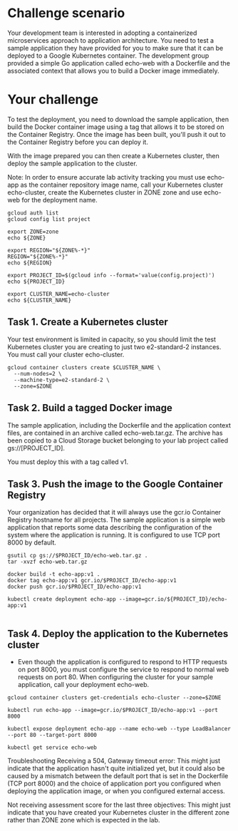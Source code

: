 # Challenge scenario
Your development team is interested in adopting a containerized microservices approach to application architecture. You need to test a sample application they have provided for you to make sure that it can be deployed to a Google Kubernetes container. The development group provided a simple Go application called echo-web with a Dockerfile and the associated context that allows you to build a Docker image immediately.

# Your challenge
To test the deployment, you need to download the sample application, then build the Docker container image using a tag that allows it to be stored on the Container Registry. Once the image has been built, you'll push it out to the Container Registry before you can deploy it.

With the image prepared you can then create a Kubernetes cluster, then deploy the sample application to the cluster.

Note: In order to ensure accurate lab activity tracking you must use echo-app as the container repository image name, call your Kubernetes cluster echo-cluster, create the Kubernetes cluster in ZONE zone and use echo-web for the deployment name.

```
gcloud auth list
gcloud config list project

export ZONE=zone
echo ${ZONE}

export REGION="${ZONE%-*}"
REGION="${ZONE%-*}"
echo ${REGION}

export PROJECT_ID=$(gcloud info --format='value(config.project)')
echo ${PROJECT_ID}

export CLUSTER_NAME=echo-cluster
echo ${CLUSTER_NAME}

```

## Task 1. Create a Kubernetes cluster
Your test environment is limited in capacity, so you should limit the test Kubernetes cluster you are creating to just two e2-standard-2 instances. You must call your cluster echo-cluster.

```
gcloud container clusters create $CLUSTER_NAME \
  --num-nodes=2 \
  --machine-type=e2-standard-2 \
  --zone=$ZONE
```

## Task 2. Build a tagged Docker image
The sample application, including the Dockerfile and the application context files, are contained in an archive called echo-web.tar.gz. The archive has been copied to a Cloud Storage bucket belonging to your lab project called gs://[PROJECT_ID].

You must deploy this with a tag called v1.

## Task 3. Push the image to the Google Container Registry
Your organization has decided that it will always use the gcr.io Container Registry hostname for all projects. The sample application is a simple web application that reports some data describing the configuration of the system where the application is running. It is configured to use TCP port 8000 by default.

```
gsutil cp gs://$PROJECT_ID/echo-web.tar.gz .
tar -xvzf echo-web.tar.gz
```
```
docker build -t echo-app:v1 .
docker tag echo-app:v1 gcr.io/$PROJECT_ID/echo-app:v1
docker push gcr.io/$PROJECT_ID/echo-app:v1

kubectl create deployment echo-app --image=gcr.io/${PROJECT_ID}/echo-app:v1


```

## Task 4. Deploy the application to the Kubernetes cluster
- Even though the application is configured to respond to HTTP requests on port 8000, you must configure the service to respond to normal web requests on port 80. When configuring the cluster for your sample application, call your deployment echo-web.
```
gcloud container clusters get-credentials echo-cluster --zone=$ZONE

kubectl run echo-app --image=gcr.io/$PROJECT_ID/echo-app:v1 --port 8000
```
```
kubectl expose deployment echo-app --name echo-web --type LoadBalancer --port 80 --target-port 8000

```
```
kubectl get service echo-web
```

Troubleshooting
Receiving a 504, Gateway timeout error: This might just indicate that the application hasn't quite initialized yet, but it could also be caused by a mismatch between the default port that is set in the Dockerfile (TCP port 8000) and the choice of application port you configured when deploying the application image, or when you configured external access.

Not receiving assessment score for the last three objectives: This might just indicate that you have created your Kubernetes cluster in the different zone rather than ZONE zone which is expected in the lab.
